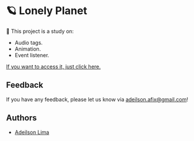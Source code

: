 # 🪐 Lonely Planet 

💾 This project is a study on:

- Audio tags.
- Animation.
- Event listener.

[If you want to access it, just click here.](https://adeilson-adila.github.io/lonely-planet/)
## Feedback

If you have any feedback, please let us know via adeilson.afix@gmail.com!


## Authors

- [Adeilson Lima](https://www.github.com/adeilsonaalima)
